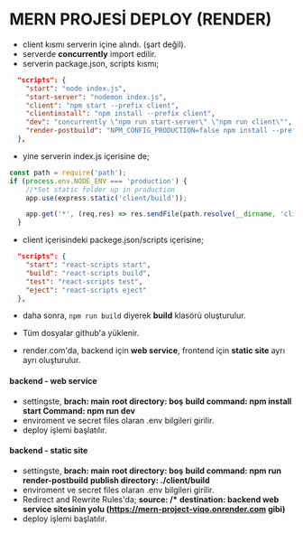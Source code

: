 # MERN PROJESİ DEPLOY (RENDER)

* client kısmı serverin içine alındı. (şart değil).
* serverde **concurrently** import edilir. 
* serverin package.json, scripts kısmı;

```json
  "scripts": {
    "start": "node index.js",
    "start-server": "nodemon index.js",
    "client": "npm start --prefix client",
    "clientinstall": "npm install --prefix client",
    "dev": "concurrently \"npm run start-server\" \"npm run client\"",
    "render-postbuild": "NPM_CONFIG_PRODUCTION=false npm install --prefix client && npm run build --prefix client"
  },
```

* yine serverin index.js içerisine de; 

```js
const path = require('path');
if (process.env.NODE_ENV === 'production') {
    //*Set static folder up in production
    app.use(express.static('client/build'));

    app.get('*', (req,res) => res.sendFile(path.resolve(__dirname, 'client', 'build','index.html')));
  }
```

* client içerisindeki packege.json/scripts içerisine;
```json
  "scripts": {
    "start": "react-scripts start",
    "build": "react-scripts build",
    "test": "react-scripts test",
    "eject": "react-scripts eject"
  },
```

* daha sonra, ``npm run build`` diyerek **build** klasörü oluşturulur. 

* Tüm dosyalar github'a yüklenir. 

* render.com'da, backend için **web service**, frontend için **static site** ayrı ayrı oluşturulur.

#### backend - web service

* settingste, 
**brach: main**
**root directory: boş**
**build command: npm install**
**start Command: npm run dev**
* enviroment ve secret files olaran .env bilgileri girilir. 
* deploy işlemi başlatılır. 

#### backend - static site

* settingste, 
**brach: main**
**root directory: boş**
**build command: npm run render-postbuild** 
**publish directory: ./client/build**
* enviroment ve secret files olaran .env bilgileri girilir. 
* Redirect and Rewrite Rules'da;
**source: /\***
**destination: backend web service sitesinin yolu (https://mern-project-viqo.onrender.com gibi)**
* deploy işlemi başlatılır. 
